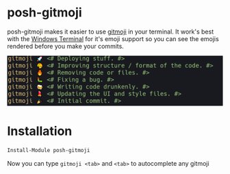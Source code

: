 # posh-gitmoji

posh-gitmoji makes it easier to use [gitmoji](https://github.com/carloscuesta/gitmoji/) in your terminal. It work's best with the [Windows Terminal](https://github.com/microsoft/terminal) for it's emoji support so you can see the emojis rendered before you make your commits.

![Commands](./docs/src/assets/images/gitmoji-commands-full.png)

# Installation

```powershell
Install-Module posh-gitmoji
```

Now you can type `gitmoji <tab>` and `<tab>` to autocomplete any gitmoji
